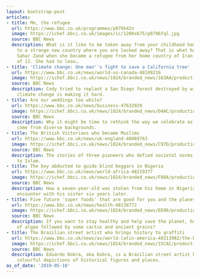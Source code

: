 ```yaml
---
layout: bootstrap-post
articles:
- title: Me, the refugee
  url: https://www.bbc.co.uk/programmes/p079k42n
  image: https://ichef.bbci.co.uk/images/ic/1200x675/p0796fql.jpg
  source: BBC News
  description: What is it like to be taken away from your childhood home, to be brought
    to a strange new country where you are locked away? That is what happened to reporter
    Sahar Zand when she became a refugee from her home country of Iran at the age
    of 12. She had to leav…
- title: 'Climate change: One man''s fight to save a California tree'
  url: https://www.bbc.co.uk/news/world-us-canada-48189216
  image: https://ichef.bbci.co.uk/news/1024/branded_news/163AA/production/_107005019_codyprofle.jpg
  source: BBC News
  description: Cody tried to replant a San Diego forest destroyed by wildfire but
    climate change is making it hard.
- title: Are our weddings too white?
  url: https://www.bbc.co.uk/news/business-47632929
  image: https://ichef.bbci.co.uk/news/1024/branded_news/D4AC/production/_101644445_hi046918710.jpg
  source: BBC News
  description: Why it might be time to rethink the way we celebrate as more couples
    come from diverse backgrounds.
- title: The British Victorians who became Muslims
  url: https://www.bbc.co.uk/news/uk-england-48069763
  image: https://ichef.bbci.co.uk/news/1024/branded_news/C97D/production/_106618515_432d6af4-7f27-4c56-b430-b1140c0c8d89.jpg
  source: BBC News
  description: The stories of three pioneers who defied societal norms by converting
    to Islam.
- title: The boy abducted to guide blind beggars in Nigeria
  url: https://www.bbc.co.uk/news/world-africa-48219377
  image: https://ichef.bbci.co.uk/news/1024/branded_news/F08A/production/_106987516_beggar-1976.jpg
  source: BBC News
  description: How a seven-year-old was stolen from his home in Nigeria and the chance
    encounter with his sister six years later.
- title: Five future 'super foods' that are good for you and the planet
  url: https://www.bbc.co.uk/news/health-48138772
  image: https://ichef.bbci.co.uk/news/1024/branded_news/ED96/production/_106822806_bbc_illos_round2_wakame2.jpg
  source: BBC News
  description: If you want to stay healthy and help save the planet, how about a dish
    of algae followed by some cactus and ancient grains?
- title: The Brazilian street artist who brings history to graffiti
  url: https://www.bbc.co.uk/news/av/world-latin-america-48313982/the-brazilian-street-artist-who-brings-history-to-graffiti
  image: https://ichef.bbci.co.uk/news/1024/branded_news/15CAC/production/_107006298_kobra.jpg
  source: BBC News
  description: Eduardo Kobra, aka Kobra, is a Brazilian street artist known for his
    colourful depictions of historical figures and places.
as_of_date: '2019-05-18'
---
```


